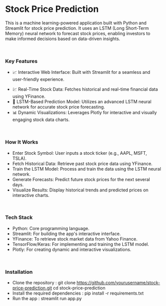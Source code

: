 # Stock Price Prediction 
This is a machine learning-powered application built with Python and Streamlit for stock price prediction. It uses an LSTM (Long Short-Term Memory) neural network to forecast stock prices, enabling investors to make informed decisions based on data-driven insights.

<br><h3>Key Features</h3>
* 📈 Interactive Web Interface: Built with Streamlit for a seamless and user-friendly experience.
- 💹 Real-Time Stock Data: Fetches historical and real-time financial data using YFinance.
- 🤖 LSTM-Based Prediction Model: Utilizes an advanced LSTM neural network for accurate stock price forecasting.
- 📊 Dynamic Visualizations: Leverages Plotly for interactive and visually engaging stock data charts.

<br><h3>How It Works</h3>
- Enter Stock Symbol: User inputs a stock ticker (e.g., AAPL, MSFT, TSLA).
- Fetch Historical Data: Retrieve past stock price data using YFinance.
- Train the LSTM Model: Process and train the data using the LSTM neural network.
- Generate Forecasts: Predict future stock prices for the next several days.
- Visualize Results: Display historical trends and predicted prices on interactive charts.

<br><h3>Tech Stack</h3>
- Python: Core programming language.
- Streamlit: For building the app's interactive interface.
- YFinance: To retrieve stock market data from Yahoo Finance.
- TensorFlow/Keras: For implementing and training the LSTM model.
- Plotly: For creating dynamic and interactive visualizations.

<br><h3>Installation</h3>
- Clone the repository : git clone https://github.com/yourusername/stock-price-prediction.git
                         cd stock-price-prediction
- Install the required dependencies : pip install -r requirements.txt
- Run the app : streamlit run app.py

